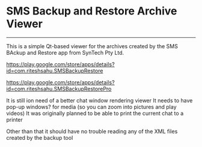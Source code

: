 # SMS Backup and Restore Archive Viewer
---

This is a simple Qt-based viewer for the archives created by the SMS BAckup and Restore app from SynTech Pty Ltd.

https://play.google.com/store/apps/details?id=com.riteshsahu.SMSBackupRestore

https://play.google.com/store/apps/details?id=com.riteshsahu.SMSBackupRestorePro

It is still ion need of a better chat window rendering viewer
It needs to have pop-up windows? for media (so you can zoom into pictures and play videos)
It was originally planned to be able to print the current chat to a printer

Other than that it should have no trouble reading any of the XML files created by the backup tool
